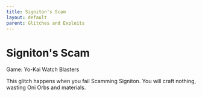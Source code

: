 ```yaml
---
title: Signiton's Scam
layout: default
parent: Glitches and Exploits
---
```


# Signiton's Scam

Game: Yo-Kai Watch Blasters

This glitch happens when you fail Scamming Signiton. You will craft nothing, wasting Oni Orbs and materials.
